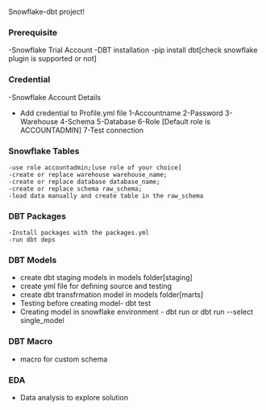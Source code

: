 Snowflake-dbt project!

### Prerequisite 
-Snowflake Trial Account
-DBT installation 
  -pip install dbt[check snowflake plugin is supported or not]

### Credential
-Snowflake Account Details
  - Add credential to Profile.yml file
    1-Accountname
    2-Password
    3-Warehouse
    4-Schema
    5-Database
    6-Role [Default role is ACCOUNTADMIN]
    7-Test connection
### Snowflake Tables
    -use role accountadmin;[use role of your choice]
    -create or replace warehouse warehouse_name;
    -create or replace database database_name;
    -create or replace schema raw_schema;
    -load data manually and create table in the raw_schema
### DBT Packages
    -Install packages with the packages.yml 
    -run dbt deps
### DBT Models
   - create dbt staging models in models folder[staging]
   - create yml file for defining source and testing
   - create dbt transfrmation model in models folder[marts]  
   - Testing before creating model- dbt test
   - Creating model in snowflake environment - dbt run or dbt run --select single_model
### DBT Macro   
   - macro for custom schema
### EDA
   - Data analysis to explore solution
